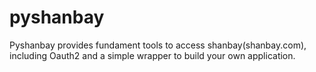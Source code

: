 # pyshanbay
Pyshanbay provides fundament tools to access shanbay(shanbay.com), including Oauth2 and a simple wrapper to build your own application.
